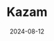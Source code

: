 ---  
layout: startup_page  
title: "Kazam"  
id: "kazam.energy"  
permalink: "/kazamkazam.energy08122024/"  
website: "https://www.kazam.energy/"  
funding_round: "Series A3"  
funding_amount: "$8M"  
investors: "Vertex Ventures Southeast Asia and India, Avaana Capital, Alteria Capital"  
about: "Kazam is an e-mobility startup that tackles range anxiety in electric vehicles (EVs) through software and hardware solutions. Its platform supports charge point operators, fleet operators, and electricity grids, enabling a range of vehicles from two-wheelers to city buses. Kazam aims to ease EV adoption by offering reliable energy management and convenient charging solutions."  
markets: "E-mobility, Automotive, Electric Vehicle, Internet of Things, Business/Productivity Software, Media and Information Services (B2B), Electronics (B2C), CleanTech, Climate Tech, E-Commerce, Mobile"  
hq: "Bengaluru, Karnataka, India"  
founded_year: "2020"  
linkedin: "https://www.linkedin.com/company/kazam-ev"  
twitter: "https://x.com/Kazam_EV"  
instagram: ""  
facebook: "https://www.facebook.com/kazamelectric"  
crunchbase: "https://www.crunchbase.com/organization/kazam-724b"  
pitchbook: "https://pitchbook.com/profiles/company/468972-10"  

date_display: "12-Aug-2024"  
date: "2024-08-12"

# SEO Optimization  
meta_title: "Kazam - Series A3 Funding ($8M)"  
meta_description: "Kazam, Kazam is an e-mobility startup that tackles range anxiety in electric vehicles (EVs) through software and hardware solutions. Its platform supports ch..."  
meta_keywords: "Kazam, E-mobility, Automotive, Electric Vehicle, Internet of Things, Business/Productivity Software, Media and Information Services (B2B), Electronics (B2C), CleanTech, Climate Tech, E-Commerce, Mobile, Series A3 funding"  
canonical_url: "https://startup.projectstartups.com/kazamkazam.energy08122024/"  
---